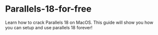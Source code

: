 # Parallels-18-for-free
Learn how to crack Parallels 18 on MacOS. This guide will show you how you can setup and use parallels 18 forever!
